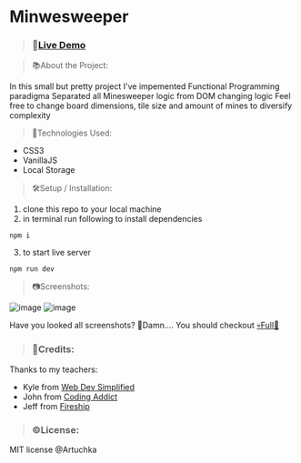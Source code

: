 # Minwesweeper
>### 🔗[Live Demo](https://artuchka.github.io/minesweeper/)

>📚About the Project:

In this small but pretty project I've impemented Functional Programming paradigma
Separated all Minesweeper logic from DOM changing logic 
Feel free to change board dimensions, tile size and amount of mines to diversify complexity

>🧰Technologies Used: 
- CSS3
- VanillaJS
- Local Storage

>🛠️Setup / Installation: 
>
1. clone this repo to your local machine
2. in terminal run following to install dependencies
```
npm i
```

3. to start live server
```
npm run dev
```


>📷Screenshots:

![image](https://user-images.githubusercontent.com/42734308/218519822-29ebce8c-dc8c-4368-abce-bb9dae561893.png)
![image](https://user-images.githubusercontent.com/42734308/218519877-3335f0b0-5e9f-4786-92ae-a4736395eb5c.png)



Have you looked all screenshots? 🤯Damn....
You should checkout [💀Full🔗](https://artuchka.github.io/minesweeper/)


>### 📝Credits: 
Thanks to my teachers: 
- Kyle from [Web Dev Simplified](https://www.youtube.com/@WebDevSimplified)
- John from [Coding Addict](https://www.youtube.com/@CodingAddict)
- Jeff from [Fireship](https://www.youtube.com/@Fireship)

>### ©️License: 
MIT license @Artuchka
